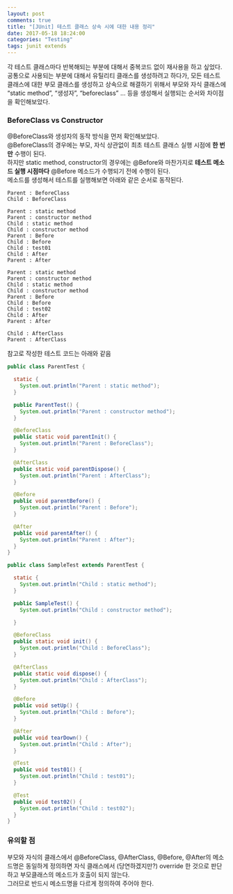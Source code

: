 ```yaml
---
layout: post
comments: true
title: "[JUnit] 테스트 클래스 상속 시에 대한 내용 정리"
date: 2017-05-18 18:24:00
categories: "Testing"
tags: junit extends
---
```


각 테스트 클래스마다 반복해되는 부분에 대해서 중복코드 없이 재사용을 하고 싶었다.<br/>
공통으로 사용되는 부분에 대해서 유틸리티 클래스를 생성하려고 하다가,  모든 테스트 클래스에 대한 부모 클래스를 생성하고 상속으로 해결하기 위해서 부모와 자식 클래스에 “static method”, “생성자”, “beforeclass” … 등을 생성해서 실행되는 순서와 차이점을 확인해보았다. 

### BeforeClass vs Constructor
@BeforeClass와 생성자의 동작 방식을 먼저 확인해보았다.<br/>
@BeforeClass의 경우에는 부모, 자식 상관없이 최초 테스트 클래스 실행 시점에 **한 번만** 수행이 된다.<br/>
하지만 static method, constructor의 경우에는 @Before와 마찬가지로 **테스트 메소드 실행 시점마다** @Before 메소드가 수행되기 전에 수행이 된다.<br/>
메소드를 생성해서 테스트를 실행해보면 아래와 같은 순서로 동작된다.
```
Parent : BeforeClass
Child : BeforeClass

Parent : static method
Parent : constructor method
Child : static method
Child : constructor method
Parent : Before
Child : Before
Child : test01
Child : After
Parent : After

Parent : static method
Parent : constructor method
Child : static method
Child : constructor method
Parent : Before
Child : Before
Child : test02
Child : After
Parent : After

Child : AfterClass
Parent : AfterClass
```

참고로 작성한 테스트 코드는 아래와 같음
```java
public class ParentTest {

  static {
    System.out.println("Parent : static method");
  }

  public ParentTest() {
    System.out.println("Parent : constructor method");
  }

  @BeforeClass
  public static void parentInit() {
    System.out.println("Parent : BeforeClass");
  }

  @AfterClass
  public static void parentDispose() {
    System.out.println("Parent : AfterClass");
  }

  @Before
  public void parentBefore() {
    System.out.println("Parent : Before");
  }

  @After
  public void parentAfter() {
    System.out.println("Parent : After");
  }
}

public class SampleTest extends ParentTest {

  static {
    System.out.println("Child : static method");
  }

  public SampleTest() {
    System.out.println("Child : constructor method");

  }

  @BeforeClass
  public static void init() {
    System.out.println("Child : BeforeClass");
  }

  @AfterClass
  public static void dispose() {
    System.out.println("Child : AfterClass");
  }

  @Before
  public void setUp() {
    System.out.println("Child : Before");
  }

  @After
  public void tearDown() {
    System.out.println("Child : After");
  }

  @Test
  public void test01() {
    System.out.println("Child : test01");
  }

  @Test
  public void test02() {
    System.out.println("Child : test02");
  }
}
```

### 유의할 점
부모와 자식의 클래스에서 @BeforeClass, @AfterClass, @Before, @After의 메소드명은 동일하게 정의하면 자식 클래스에서 (당연하겠지만?) override 한 것으로 판단하고 부모클래스의 메소드가 호출이 되지 않는다.<br/>
그러므로 반드시 메소드명을 다르게 정의하여 주어야 한다.